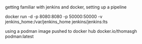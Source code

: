 getting familiar with jenkins and docker, setting up a pipeline

docker run -d -p 8080:8080 -p 50000:50000 -v jenkins_home:/var/jenkins_home jenkins/jenkins:lts

using a podman image pushed to docker hub docker.io/thomasgh podman:latest
